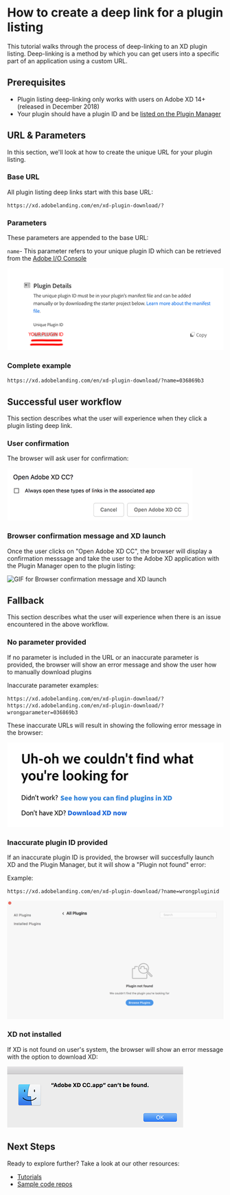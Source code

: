 # How to create a deep link for a plugin listing

This tutorial walks through the process of deep-linking to an XD plugin listing. Deep-linking is a method by which you can get users into a specific part of an application using a custom URL.

## Prerequisites

- Plugin listing deep-linking only works with users on Adobe XD 14+ (released in December 2018)
- Your plugin should have a plugin ID and be [listed on the Plugin Manager](/distribution/how-to-submit-to-plugin-manager.html)

## URL & Parameters

In this section, we'll look at how to create the unique URL for your plugin listing.

### Base URL

All plugin listing deep links start with this base URL:

```
https://xd.adobelanding.com/en/xd-plugin-download/?
```

### Parameters

These parameters are appended to the base URL:

`name`- This parameter refers to your unique plugin ID which can be retrieved from the [Adobe I/O Console](https://console.adobe.io/plugins)

![Console displaying plugin ID](/images/console.png)

### Complete example

```
https://xd.adobelanding.com/en/xd-plugin-download/?name=036869b3
```

## Successful user workflow

This section describes what the user will experience when they click a plugin listing deep link.

### User confirmation

The browser will ask user for confirmation:

![Open XD confirmation](/images/openxd.png)

### Browser confirmation message and XD launch

Once the user clicks on "Open Adobe XD CC", the browser will display a confirmation messsage and take the user to the Adobe XD application with the Plugin Manager open to the plugin listing:

![GIF for Browser confirmation message and XD launch](/images/deeplink.gif)  

## Fallback

This section describes what the user will experience when there is an issue encountered in the above workflow.

### No parameter provided

If no parameter is included in the URL or an inaccurate parameter is provided, the browser will show an error message and show the user how to manually download plugins  

Inaccurate parameter examples:
```
https://xd.adobelanding.com/en/xd-plugin-download/?
https://xd.adobelanding.com/en/xd-plugin-download/?wrongparameter=036869b3
```

These inaccurate URLs will result in showing the following error message in the browser:

![Inaccurate parameter](/images/inaccurateparam.png)

### Inaccurate plugin ID provided

If an inaccurate plugin ID is provided, the browser will succesfully launch XD and the Plugin Manager, but it will show a "Plugin not found" error:  

Example:
```
https://xd.adobelanding.com/en/xd-plugin-download/?name=wrongpluginid
```

![Plugin not found](/images/pluginnotfound.png)  

### XD not installed

If XD is not found on user's system, the browser will show an error message with the option to download XD:

![XD not found](/images/xdnotfound.png)

## Next Steps

Ready to explore further? Take a look at our other resources:

- [Tutorials](/tutorials)
- [Sample code repos](https://github.com/AdobeXD/plugin-samples)
